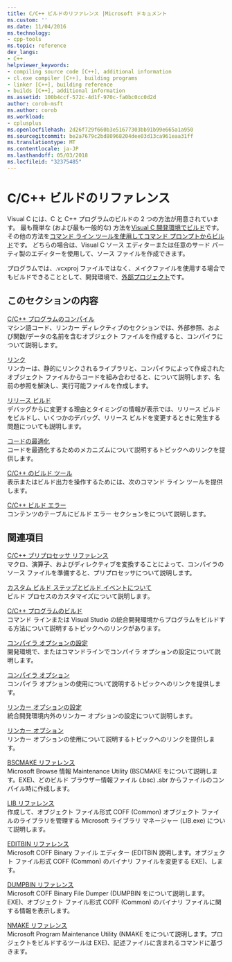 ```yaml
---
title: C/C++ ビルドのリファレンス |Microsoft ドキュメント
ms.custom: ''
ms.date: 11/04/2016
ms.technology:
- cpp-tools
ms.topic: reference
dev_langs:
- C++
helpviewer_keywords:
- compiling source code [C++], additional information
- cl.exe compiler [C++], building programs
- linker [C++], building reference
- builds [C++], additional information
ms.assetid: 100b4ccf-572c-4d1f-970c-fa0bc0cc0d2d
author: corob-msft
ms.author: corob
ms.workload:
- cplusplus
ms.openlocfilehash: 2d26f729f660b3e51677303bb91b99e665a1a950
ms.sourcegitcommit: be2a7679c2bd80968204dee03d13ca961eaa31ff
ms.translationtype: MT
ms.contentlocale: ja-JP
ms.lasthandoff: 05/03/2018
ms.locfileid: "32375485"
---
```

# <a name="cc-building-reference"></a>C/C++ ビルドのリファレンス
Visual C には、C と C++ プログラムのビルドの 2 つの方法が用意されています。 最も簡単な (および最も一般的な) 方法を[Visual C 開発環境でビルド](../../ide/building-cpp-projects-in-visual-studio.md)です。 その他の方法を[コマンド ライン ツールを使用してコマンド プロンプトからビルド](../../build/building-on-the-command-line.md)です。 どちらの場合は、Visual C ソース エディターまたは任意のサード パーティ製のエディターを使用して、ソース ファイルを作成できます。  
  
 プログラムでは、.vcxproj ファイルではなく、メイクファイルを使用する場合でもビルドできることとして、開発環境で、[外部プロジェクト](../../ide/building-external-projects.md)です。  
  
## <a name="in-this-section"></a>このセクションの内容  
 [C/C++ プログラムのコンパイル](../../build/reference/compiling-a-c-cpp-program.md)  
 マシン語コード、リンカー ディレクティブのセクションでは、外部参照、および関数/データの名前を含むオブジェクト ファイルを作成すると、コンパイラについて説明します。  
  
 [リンク](../../build/reference/linking.md)  
 リンカーは、静的にリンクされるライブラリと、コンパイラによって作成されたオブジェクト ファイルからコードを組み合わせると、について説明します、名前の参照を解決し、実行可能ファイルを作成します。  
  
 [リリース ビルド](../../build/reference/release-builds.md)  
 デバッグからに変更する理由とタイミングの情報が表示では、リリース ビルドをビルドし、いくつかのデバッグ、リリース ビルドを変更するときに発生する問題についても説明します。  
  
 [コードの最適化](../../build/reference/optimizing-your-code.md)  
 コードを最適化するためのメカニズムについて説明するトピックへのリンクを提供します。  
  
 [C/C++ のビルド ツール](../../build/reference/c-cpp-build-tools.md)  
 表示またはビルド出力を操作するためには、次のコマンド ライン ツールを提供します。  
  
 [C/C++ ビルド エラー](../../error-messages/compiler-errors-1/c-cpp-build-errors.md)  
 コンテンツのテーブルにビルド エラー セクションをについて説明します。  
  
## <a name="related-sections"></a>関連項目  
 [C/C++ プリプロセッサ リファレンス](../../preprocessor/c-cpp-preprocessor-reference.md)  
 マクロ、演算子、およびディレクティブを変換することによって、コンパイラのソース ファイルを準備すると、プリプロセッサについて説明します。  
  
 [カスタム ビルド ステップとビルド イベントについて](../../ide/understanding-custom-build-steps-and-build-events.md)  
 ビルド プロセスのカスタマイズについて説明します。  
  
 [C/C++ プログラムのビルド](../../build/building-c-cpp-programs.md)  
 コマンド ラインまたは Visual Studio の統合開発環境からプログラムをビルドする方法について説明するトピックへのリンクがあります。  
  
 [コンパイラ オプションの設定](../../build/reference/setting-compiler-options.md)  
 開発環境で、またはコマンドラインでコンパイラ オプションの設定について説明します。  
  
 [コンパイラ オプション](../../build/reference/compiler-options.md)  
 コンパイラ オプションの使用について説明するトピックへのリンクを提供します。  
  
 [リンカー オプションの設定](../../build/reference/setting-linker-options.md)  
 統合開発環境内外のリンカー オプションの設定について説明します。  
  
 [リンカー オプション](../../build/reference/linker-options.md)  
 リンカー オプションの使用について説明するトピックへのリンクを提供します。  
  
 [BSCMAKE リファレンス](../../build/reference/bscmake-reference.md)  
 Microsoft Browse 情報 Maintenance Utility (BSCMAKE をについて説明します。EXE)、どのビルド ブラウザー情報ファイル (.bsc) .sbr からファイルのコンパイル時に作成します。  
  
 [LIB リファレンス](../../build/reference/lib-reference.md)  
 作成して、オブジェクト ファイル形式 COFF (Common) オブジェクト ファイルのライブラリを管理する Microsoft ライブラリ マネージャー (LIB.exe) について説明します。  
  
 [EDITBIN リファレンス](../../build/reference/editbin-reference.md)  
 Microsoft COFF Binary ファイル エディター (EDITBIN 説明します。オブジェクト ファイル形式 COFF (Common) のバイナリ ファイルを変更する EXE)、します。  
  
 [DUMPBIN リファレンス](../../build/reference/dumpbin-reference.md)  
 Microsoft COFF Binary File Dumper (DUMPBIN をについて説明します。EXE)、オブジェクト ファイル形式 COFF (Common) のバイナリ ファイルに関する情報を表示します。  
  
 [NMAKE リファレンス](../../build/nmake-reference.md)  
 Microsoft Program Maintenance Utility (NMAKE をについて説明します。プロジェクトをビルドするツールは EXE)、記述ファイルに含まれるコマンドに基づきます。